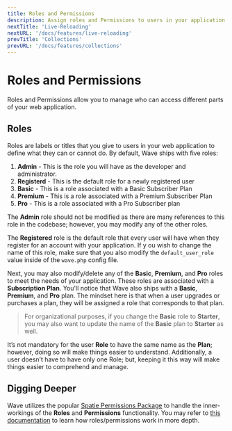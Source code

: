 ```yaml
---
title: Roles and Permissions
description: Assign roles and Permissions to users in your application
nextTitle: 'Live-Reloading'
nextURL: '/docs/features/live-reloading'
prevTitle: 'Collections'
prevURL: '/docs/features/collections'
---
```


# Roles and Permissions

Roles and Permissions allow you to manage who can access different parts of your web application.


## Roles

Roles are labels or titles that you give to users in your web application to define what they can or cannot do. By default, Wave ships with five roles:

1. **Admin** - This is the role you will have as the developer and administrator.
2. **Registerd** - This is the default role for a newly registered user
3. **Basic** - This is a role associated with a Basic Subscriber Plan
4. **Premium** - This is a role associated with a Premium Subscriber Plan
5. **Pro** - This is a role associated with a Pro Subscriber plan

The **Admin** role should not be modified as there are many references to this role in the codebase; however, you may modify any of the other roles.

The **Registered** role is the default role that every user will have when they register for an account with your application. If y ou wish to change the name of this role, make sure that you also modify the `default_user_role` value inside of the `wave.php` config file.

Next, you may also modify/delete any of the **Basic**, **Premium**, and **Pro** roles to meet the needs of your application. These roles are associated with a **Subscription Plan**. You'll notice that Wave also ships with a **Basic**, **Premium**, and **Pro** plan. The mindset here is that when a user upgrades or purchases a plan, they will be assigned a role that corresponds to that plan. 

> For organizational purposes, if you change the **Basic** role to **Starter**, you may also want to update the name of the **Basic** plan to **Starter** as well.

It’s not mandatory for the user **Role** to have the same name as the **Plan**; however, doing so will make things easier to understand. Additionally, a user doesn’t have to have only one Role; but, keeping it this way will make things easier to comprehend and manage.


## Digging Deeper

Wave utilizes the popular <a href="https://github.com/spatie/laravel-permission" target="_blank" class="underline">Spatie Permissions Package</a> to handle the inner-workings of the **Roles** and **Permissions** functionality. You may refer to <a href="https://spatie.be/docs/laravel-permission" target="_blank" class="underline">this documentation</a> to learn how roles/permissions work in more depth.